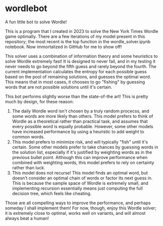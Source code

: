 # wordlebot

A fun little bot to solve Wordle!

This is a program that I created in 2023 to solve the New York Times Wordle game optimally. 
There are a few iterations of my model present in this repository; the most recent is the top function in the wordle_solver.ipynb notebook.
Now immortalized in GitHub for me to show off!

This solver uses a combination of information theory and some heuristics to solve Wordle extremely fast! 
It is designed to never fail, and in my testing it never needs to go beyond the fifth guess and rarely beyond the fourth. 
The current implementation calculates the entropy for each possible guess based on the pool of remaining solutions, and guesses the optimal word. 
This means that in most cases, it chooses to go "fishing" by guessing words that are not possible solutions until it's certain.

This bot performs slightly worse than the state-of-the art!
This is pretty much by design, for these reason:

1. The daily Wordle word isn't chosen by a truly random procecss, and some words are more likely than others. This model prefers to think of Wordle as a theoretical rather than practical task, and assumes that every possible word is equally probable. However, some other models have increased performance by using a heuristic to add weight to common words.
2. This model prefers to minimize risk, and will typically "fish" until it's certain. Some other models prefer to take chances by guessing words in the solution list, especially if it's justified by weighting words as in the previous bullet point. Although this can improve performance when combined with weighting words, this model prefers to rely on certainty rather than luck.
3. This model does not recurse! This model finds an optimal word, but doesn't consider an optimal chain of words or factor its next guess in. This is because the sample space of Wordle is extremely small, and implementing recursion essentially means just computing the full decision tree, which feels like cheating.

Those are all compelling ways to improve the performance, and perhaps someday I shall implement them! For now, though, enjoy this Wordle solver; it is extremely close to optimal, works well on variants, and will almost always beat a human!
